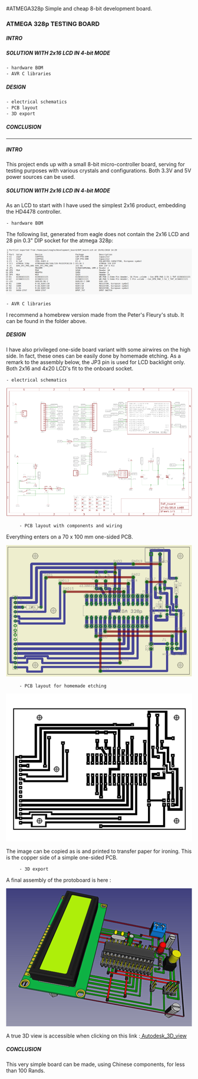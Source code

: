 #ATMEGA328p
Simple and cheap 8-bit development board.

### ATMEGA 328p TESTING BOARD


##### INTRO

##### SOLUTION WITH 2x16 LCD IN 4-bit MODE

    - hardware BOM
    - AVR C libraries

##### DESIGN

    - electrical schematics
    - PCB layout
    - 3D export
    
##### CONCLUSION

---------------------------------------------------------------------------------------------

##### INTRO

This project ends up with a small 8-bit micro-controller 
board, serving for testing purposes with various crystals and 
configurations. Both 3.3V and 5V power sources can be used. 


##### SOLUTION WITH 2x16 LCD IN 4-bit MODE

As an LCD to start with I have used the simplest 2x16 product, embedding the HD4478 controller. 

    - hardware BOM


The following list, generated from eagle does not contain the 2x16 LCD and 
    28 pin 0.3" DIP socket for the atmega 328p:

![Figure 1-1](images/BOM.png?raw=true "Figure 1-1")

    - AVR C libraries

I recommend a homebrew version made from the Peter's Fleury's stub. It can be found in the folder above.

##### DESIGN

I have also privileged one-side board variant with some airwires on the high side. In fact, 
these ones can be easily done by homemade etching. As a remark to the assembly below, 
the JP3 pin is used for LCD backlight only. Both 2x16 and 4x20 LCD's fit to the 
onboard socket.

    - electrical schematics

![Figure 1-2](images/schematics.png?raw=true "Figure 1-2")

         - PCB layout with components and wiring

Everything enters on a 70 x 100 mm one-sided PCB.

![Figure 1-3](images/Board.png?raw=true "Figure 1-3")

         - PCB layout for homemade etching 

![Figure 1-4](images/BoardEtch.png?raw=true "Figure 1-4")

The image can be copied as is and printed to transfer paper for ironing. This is the copper
side of a simple one-sided PCB.


         - 3D export

A final assembly of the protoboard is here :

![Figure 1-5](images/3D_Model.png?raw=true "Figure 1-5")

A true 3D view is accessible when clicking on this link :<a href="http://autode.sk/2F6BPxc" target="_blank"> Autodesk_3D_view </a>

##### CONCLUSION

This very simple board can be made, using Chinese components, for less than 100 Rands.
